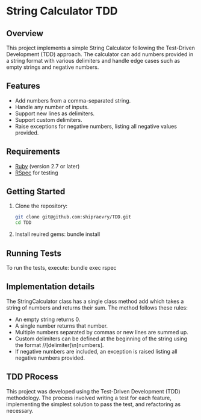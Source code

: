 # String Calculator TDD

## Overview

This project implements a simple String Calculator following the Test-Driven Development (TDD) approach. The calculator can add numbers provided in a string format with various delimiters and handle edge cases such as empty strings and negative numbers.

## Features

- Add numbers from a comma-separated string.
- Handle any number of inputs.
- Support new lines as delimiters.
- Support custom delimiters.
- Raise exceptions for negative numbers, listing all negative values provided.

## Requirements

- [Ruby](https://www.ruby-lang.org/en/documentation/installation/) (version 2.7 or later)
- [RSpec](https://rspec.info/) for testing

## Getting Started

1. Clone the repository:
   ```sh
   git clone git@github.com:shipraevry/TDD.git
   cd TDD
2. Install reuired gems:
   bundle install

## Running Tests

   To run the tests, execute:
   bundle exec rspec

## Implementation details

The StringCalculator class has a single class method add which takes a string of numbers and returns their sum. The method follows these rules:

- An empty string returns 0.
- A single number returns that number.
- Multiple numbers separated by commas or new lines are summed up.
- Custom delimiters can be defined at the beginning of the string using the format //[delimiter]\n[numbers].
- If negative numbers are included, an exception is raised listing all negative numbers provided.

## TDD PRocess

This project was developed using the Test-Driven Development (TDD) methodology. The process involved writing a test for each feature, implementing the simplest solution to pass the test, and refactoring as necessary.
